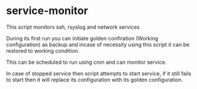 # service-monitor
This script monitors ssh, rsyslog and network services

During its first run you can initiate golden confiration (Working configuration) as backup and incase of necessity using this script it can be restored to working condition.

This can be scheduled to run using cron and can monitor service.

In case of stopped service then script attempts to start service, if it still fails to start then it will replace its configuration with its golden configuration.
